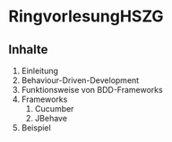 # RingvorlesungHSZG

## Inhalte

1. Einleitung
2. Behaviour-Driven-Development
3. Funktionsweise von BDD-Frameworks
4. Frameworks
    1. Cucumber
    2. JBehave
5. Beispiel
